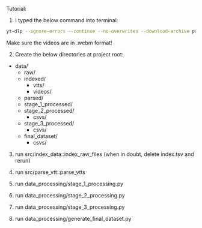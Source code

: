 Tutorial:
1. I typed the below command into terminal:

```bash
yt-dlp --ignore-errors --continue --no-overwrites --download-archive progress.txt --write-sub --sub-lang en "{URL of playlist}"
```

Make sure the videos are in .webm format!

2. Create the below directories at project root:
- data/
    - raw/
    - indexed/
      - vtts/
      - videos/
    - parsed/
    - stage_1_processed/
    - stage_2_processed/
      - csvs/
    - stage_3_processed/
      - csvs/
    - final_dataset/
      - csvs/

3. run src/index_data::index_raw_files (when in doubt, delete index.tsv and rerun)

4. run src/parse_vtt::parse_vtts

5. run data_processing/stage_1_processing.py

6. run data_processing/stage_2_processing.py

7. run data_processing/stage_3_processing.py

8. run data_processing/generate_final_dataset.py